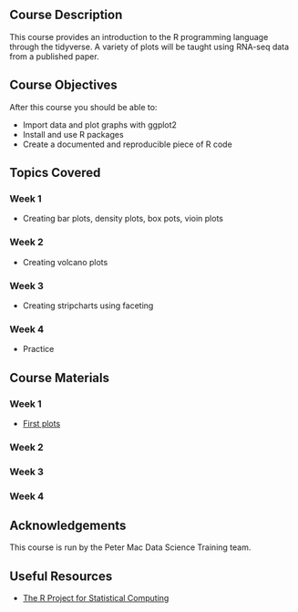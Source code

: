 ## Course Description
This course provides an introduction to the R programming language through the tidyverse. 
A variety of plots will be taught using RNA-seq data from a published paper.

## Course Objectives

After this course you should be able to:

* Import data and plot graphs with ggplot2
* Install and use R packages
* Create a documented and reproducible piece of R code

## Topics Covered

### Week 1
- Creating bar plots, density plots, box pots, vioin plots

### Week 2
- Creating volcano plots

### Week 3
- Creating stripcharts using faceting

### Week 4
- Practice

## Course Materials

### Week 1
- [First plots](https://mblue9.github.io/r-intro-tidyverse/firstplots.html)

### Week 2

### Week 3

### Week 4


## Acknowledgements
This course is run by the Peter Mac Data Science Training team.

## Useful Resources

+ [The R Project for Statistical Computing](http://www.r-project.org/)
